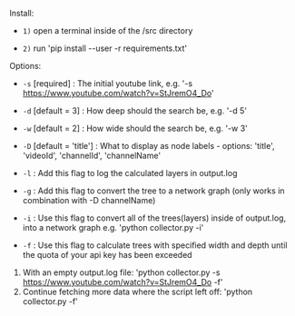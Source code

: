 Install:

- `1)` open a terminal inside of the /src directory

- `2)` run 'pip install --user -r requirements.txt'


Options:

- `-s` [required] : The initial youtube link, e.g. '-s https://www.youtube.com/watch?v=StJremO4_Do'

- `-d` [default = 3] : How deep should the search be, e.g. '-d 5' 

- `-w` [default = 2] : How wide should the search be, e.g. '-w 3'

- `-D` [default = 'title'] : What to display as node labels - options: 'title', 'videoId', 'channelId', 'channelName'

- `-l` : Add this flag to log the calculated layers in output.log 

- `-g` : Add this flag to convert the tree to a network graph (only works in combination with -D channelName)

- `-i` : Use this flag to convert all of the trees(layers) inside of output.log, into a network graph e.g. 'python collector.py -i'

- `-f` : Use this flag to calculate trees with specified width and depth until the quota of your api key has been exceeded 
1. With an empty output.log file: 'python collector.py -s https://www.youtube.com/watch?v=StJremO4_Do -f'
2. Continue fetching more data where the script left off: 'python collector.py -f'